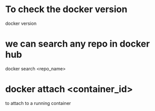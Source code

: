 # To check the docker version
docker version
# we can search any repo in docker hub
docker search <repo_name>
# docker attach <container_id> 
to attach to a running container